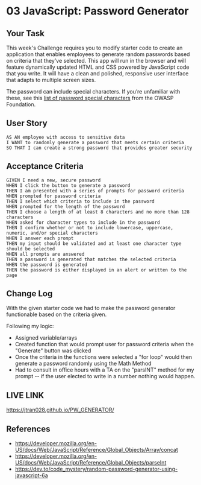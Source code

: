 # 03 JavaScript: Password Generator

## Your Task

This week's Challenge requires you to modify starter code to create an application that enables employees to generate random passwords based on criteria that they’ve selected. This app will run in the browser and will feature dynamically updated HTML and CSS powered by JavaScript code that you write. It will have a clean and polished, responsive user interface that adapts to multiple screen sizes.

The password can include special characters. If you’re unfamiliar with these, see this [list of password special characters](https://www.owasp.org/index.php/Password_special_characters) from the OWASP Foundation.

## User Story

```
AS AN employee with access to sensitive data
I WANT to randomly generate a password that meets certain criteria
SO THAT I can create a strong password that provides greater security
```

## Acceptance Criteria

```
GIVEN I need a new, secure password
WHEN I click the button to generate a password
THEN I am presented with a series of prompts for password criteria
WHEN prompted for password criteria
THEN I select which criteria to include in the password
WHEN prompted for the length of the password
THEN I choose a length of at least 8 characters and no more than 128 characters
WHEN asked for character types to include in the password
THEN I confirm whether or not to include lowercase, uppercase, numeric, and/or special characters
WHEN I answer each prompt
THEN my input should be validated and at least one character type should be selected
WHEN all prompts are answered
THEN a password is generated that matches the selected criteria
WHEN the password is generated
THEN the password is either displayed in an alert or written to the page
```

## Change Log
With the given starter code we had to make the password generator functionable based on the criteria given.

Following my logic:
* Assigned variable/arrays
* Created function that would prompt user for password criteria when the "Generate" button was clicked
* Once the criteria in the functions were selected a "for loop" would then generate a password randomly using the Math Method
* Had to consult in office hours with a TA on the "parsINT" method for my prompt -- if the user elected to write in a number nothing would happen.

## LIVE LINK
https://jtran028.github.io/PW_GENERATOR/

## References
* https://developer.mozilla.org/en-US/docs/Web/JavaScript/Reference/Global_Objects/Array/concat
* https://developer.mozilla.org/en-US/docs/Web/JavaScript/Reference/Global_Objects/parseInt
* https://dev.to/code_mystery/random-password-generator-using-javascript-6a
